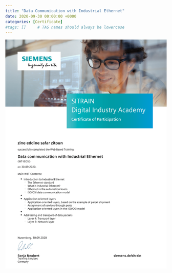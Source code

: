 ```yaml
---
title: "Data Communication with Industrial Ethernet"
date: 2020-09-30 00:00:00 +0000
categories: [Certificate]
#tags: []     # TAG names should always be lowercase
---
```



![Data Communication with Industrial Ethernet](./Certs/In_DB_lc.robots.LCPDFCertificateGenerationProductRobot_QA585O2-1.png "Data Communication with Industrial Ethernet")